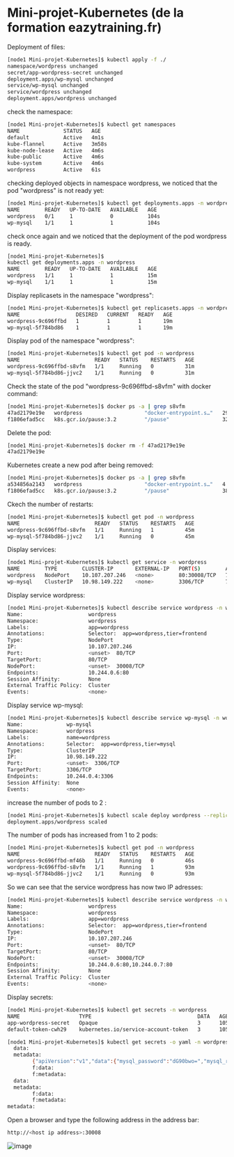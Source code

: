 # Mini-projet-Kubernetes (de la formation eazytraining.fr)



 Deployment of files:
```bash
[node1 Mini-projet-Kubernetes]$ kubectl apply -f ./
namespace/wordpress unchanged
secret/app-wordpress-secret unchanged
deployment.apps/wp-mysql unchanged
service/wp-mysql unchanged
service/wordpress unchanged
deployment.apps/wordpress unchanged
```

check the namespace:
```bash
[node1 Mini-projet-Kubernetes]$ kubectl get namespaces 
NAME              STATUS   AGE
default           Active   4m1s
kube-flannel      Active   3m58s
kube-node-lease   Active   4m6s
kube-public       Active   4m6s
kube-system       Active   4m6s
wordpress         Active   61s
```

checking deployed objects in namespace wordpress, we noticed that the pod "wordpress" is not ready yet:
```bash
[node1 Mini-projet-Kubernetes]$ kubectl get deployments.apps -n wordpress 
NAME        READY   UP-TO-DATE   AVAILABLE   AGE
wordpress   0/1     1            0           104s
wp-mysql    1/1     1            1           104s
```

check once again and we noticed that the deployment of the pod wordpress is ready.
```bash
[node1 Mini-projet-Kubernetes]$ 
kubectl get deployments.apps -n wordpress 
NAME        READY   UP-TO-DATE   AVAILABLE   AGE
wordpress   1/1     1            1           15m
wp-mysql    1/1     1            1           15m
```

Display replicasets in the namespace "wordpress":
```bash
[node1 Mini-projet-Kubernetes]$ kubectl get replicasets.apps -n wordpress 
NAME                  DESIRED   CURRENT   READY   AGE
wordpress-9c696ffbd   1         1         1       19m
wp-mysql-5f784bd86    1         1         1       19m
```

Display pod of the namespace "wordpress":
```bash
[node1 Mini-projet-Kubernetes]$ kubectl get pod -n wordpress 
NAME                        READY   STATUS    RESTARTS   AGE
wordpress-9c696ffbd-s8vfm   1/1     Running   0          31m
wp-mysql-5f784bd86-jjvc2    1/1     Running   0          31m
```

Check the state of the pod "wordpress-9c696ffbd-s8vfm" with docker command:
```bash
[node1 Mini-projet-Kubernetes]$ docker ps -a | grep s8vfm
47ad2179e19e   wordpress                    "docker-entrypoint.s…"   29 minutes ago  Up 29 minutes  k8s_wordpress_wordpress-9c696ffbd-s8vfm_wordpress_1efdbcbd-3f7c-44bc-b2b7-80f15b0bbf95_0
f1806efad5cc   k8s.gcr.io/pause:3.2         "/pause"                 32 minutes ago  Up 32 minutes  k8s_POD_wordpress-9c696ffbd-s8vfm_wordpress_1efdbcbd-3f7c-44bc-b2b7-80f15b0bbf95_0
```

Delete the pod:
```bash
[node1 Mini-projet-Kubernetes]$ docker rm -f 47ad2179e19e
47ad2179e19e
```

Kubernetes create a new pod after being removed:
```bash
[node1 Mini-projet-Kubernetes]$ docker ps -a | grep s8vfm
a534856a2143   wordpress                    "docker-entrypoint.s…"   4 minutes ago   Up 4 minutes   k8s_wordpress_wordpress-9c696ffbd-s8vfm_wordpress_1efdbcbd-3f7c-44bc-b2b7-80f15b0bbf95_0
f1806efad5cc   k8s.gcr.io/pause:3.2         "/pause"                 38 minutes ago  Up 38 minutes  k8s_POD_wordpress-9c696ffbd-s8vfm_wordpress_1efdbcbd-3f7c-44bc-b2b7-80f15b0bbf95_0
```

Ckech the number of restarts:
```bash
[node1 Mini-projet-Kubernetes]$ kubectl get pod -n wordpress
NAME                        READY   STATUS    RESTARTS   AGE
wordpress-9c696ffbd-s8vfm   1/1     Running   1          45m
wp-mysql-5f784bd86-jjvc2    1/1     Running   0          45m
```


Display services:
```bash
[node1 Mini-projet-Kubernetes]$ kubectl get service -n wordpress
NAME        TYPE        CLUSTER-IP       EXTERNAL-IP   PORT(S)        AGE
wordpress   NodePort    10.107.207.246   <none>        80:30008/TCP   73m
wp-mysql    ClusterIP   10.98.149.222    <none>        3306/TCP       73m
```

Display service wordpress:
```bash
[node1 Mini-projet-Kubernetes]$ kubectl describe service wordpress -n wordpress
Name:                     wordpress
Namespace:                wordpress
Labels:                   app=wordpress
Annotations:              Selector:  app=wordpress,tier=frontend
Type:                     NodePort
IP:                       10.107.207.246
Port:                     <unset>  80/TCP
TargetPort:               80/TCP
NodePort:                 <unset>  30008/TCP
Endpoints:                10.244.0.6:80
Session Affinity:         None
External Traffic Policy:  Cluster
Events:                   <none>
```

Display service wp-mysql:
```bash
[node1 Mini-projet-Kubernetes]$ kubectl describe service wp-mysql -n wordpress
Name:              wp-mysql
Namespace:         wordpress
Labels:            name=wordpress
Annotations:       Selector:  app=wordpress,tier=mysql
Type:              ClusterIP
IP:                10.98.149.222
Port:              <unset>  3306/TCP
TargetPort:        3306/TCP
Endpoints:         10.244.0.4:3306
Session Affinity:  None
Events:            <none>
```

increase the number of pods to 2 :
```bash
[node1 Mini-projet-Kubernetes]$ kubectl scale deploy wordpress --replicas=2 -n wordpress 
deployment.apps/wordpress scaled
```
The number of pods has increased from 1 to 2 pods:
```bash
[node1 Mini-projet-Kubernetes]$ kubectl get pod -n wordpress 
NAME                        READY   STATUS    RESTARTS   AGE
wordpress-9c696ffbd-mf46b   1/1     Running   0          46s
wordpress-9c696ffbd-s8vfm   1/1     Running   1          93m
wp-mysql-5f784bd86-jjvc2    1/1     Running   0          93m
```

So we can see that the service wordpress has now two IP adresses:
```bash
[node1 Mini-projet-Kubernetes]$ kubectl describe service wordpress -n wordpress
Name:                     wordpress
Namespace:                wordpress
Labels:                   app=wordpress
Annotations:              Selector:  app=wordpress,tier=frontend
Type:                     NodePort
IP:                       10.107.207.246
Port:                     <unset>  80/TCP
TargetPort:               80/TCP
NodePort:                 <unset>  30008/TCP
Endpoints:                10.244.0.6:80,10.244.0.7:80
Session Affinity:         None
External Traffic Policy:  Cluster
Events:                   <none>
```

Display secrets:
```bash
[node1 Mini-projet-Kubernetes]$ kubectl get secrets -n wordpress
NAME                   TYPE                                  DATA   AGE
app-wordpress-secret   Opaque                                3      105m
default-token-cwh29    kubernetes.io/service-account-token   3      105m

[node1 Mini-projet-Kubernetes]$ kubectl get secrets -o yaml -n wordpress | grep data  
  data:
  metadata:
        {"apiVersion":"v1","data":{"mysql_password":"dG90bwo=","mysql_random_root_password":"MQo=","wordpress_db_password":"dG90bwo="},"kind":"Secret","metadata":{"annotations":{},"name":"app-wordpress-secret","namespace":"wordpress"},"type":"Opaque"}
        f:data:
        f:metadata:
  data:
  metadata:
        f:data:
        f:metadata:
metadata:
```

Open a browser and type the following address in the address bar:
```bash
http://<host ip address>:30008
```

![image](https://user-images.githubusercontent.com/72947514/230341975-018812de-0d29-47ea-a2da-8227c9044b24.png)





